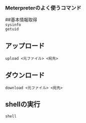 ### Meterpreterのよく使うコマンド

##基本情報取得  
`sysinfo`  
`getuid`  

## アップロード
`upload <元ファイル> <宛先>`  

## ダウンロード  
`download <元ファイル> <宛先>`  

## shellの実行
`shell`
